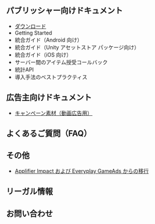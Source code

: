 ## パブリッシャー向けドキュメント

* [ダウンロード](ダウンロード)
* Getting Started
* 統合ガイド（Android 向け）
* 統合ガイド（Unity アセットストア パッケージ向け）
* 統合ガイド（iOS 向け）
* サーバー間のアイテム授受コールバック
* 統計API
* 導入手法のベストプラクティス

## 広告主向けドキュメント

* [キャンペーン素材（動画広告用）](キャンペーン素材（動画広告用）)

## よくあるご質問（FAQ）

## その他

* [Applifier Impact および Everyplay GameAds からの移行](./transition-from-applifier-impact-and-everyplay-game-ads)


## リーガル情報

## お問い合わせ